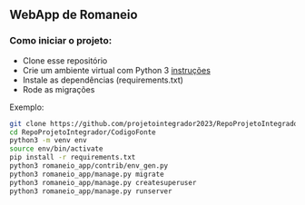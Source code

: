 ## WebApp de Romaneio

### Como iniciar o projeto:

- Clone esse repositório
- Crie um ambiente virtual com Python 3 [instruções](https://cloud.google.com/python/docs/setup?hl=pt-br#linux)
- Instale as dependências (requirements.txt)
- Rode as migrações

Exemplo:
```sh
git clone https://github.com/projetointegrador2023/RepoProjetoIntegrador.git
cd RepoProjetoIntegrador/CodigoFonte
python3 -m venv env
source env/bin/activate
pip install -r requirements.txt
python3 romaneio_app/contrib/env_gen.py
python3 romaneio_app/manage.py migrate
python3 romaneio_app/manage.py createsuperuser
python3 romaneio_app/manage.py runserver
```